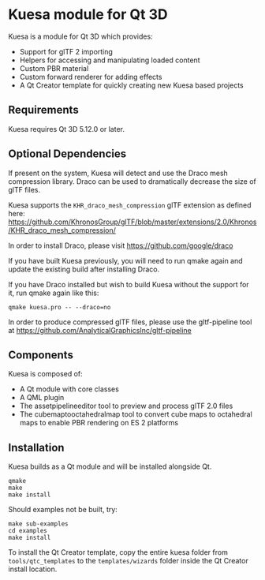 # Kuesa module for Qt 3D

Kuesa is a module for Qt 3D which provides:
* Support for glTF 2 importing
* Helpers for accessing and manipulating loaded content
* Custom PBR material
* Custom forward renderer for adding effects
* A Qt Creator template for quickly creating new Kuesa based projects

## Requirements

Kuesa requires Qt 3D 5.12.0 or later.

## Optional Dependencies

If present on the system, Kuesa will detect and use the Draco mesh compression library.
Draco can be used to dramatically decrease the size of glTF files.

Kuesa supports the ``KHR_draco_mesh_compression`` glTF extension as defined here:
https://github.com/KhronosGroup/glTF/blob/master/extensions/2.0/Khronos/KHR_draco_mesh_compression/

In order to install Draco, please visit https://github.com/google/draco

If you have built Kuesa previously, you will need to run qmake again and
update the existing build after installing Draco.

If you have Draco installed but wish to build Kuesa without the support
for it, run qmake again like this:

    qmake kuesa.pro -- --draco=no

In order to produce compressed glTF files, please use the gltf-pipeline tool at
https://github.com/AnalyticalGraphicsInc/gltf-pipeline

## Components

Kuesa is composed of:
* A Qt module with core classes
* A QML plugin
* The assetpipelineeditor tool to preview and process glTF 2.0 files
* The cubemaptooctahedralmap tool to convert cube maps to octahedral maps
  to enable PBR rendering on ES 2 platforms

## Installation

Kuesa builds as a Qt module and will be installed alongside Qt.

    qmake
    make
    make install

Should examples not be built, try:

    make sub-examples
    cd examples
    make install

To install the Qt Creator template, copy the entire kuesa folder
from ``tools/qtc_templates`` to the ``templates/wizards`` folder inside
the Qt Creator install location.
